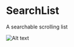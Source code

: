 # SearchList
A searchable scrolling list


![Alt text](https://cloud.githubusercontent.com/assets/12562456/8617105/d002f506-2700-11e5-83ae-4179d6f463ca.png "SearchList")
